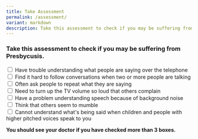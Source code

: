 ```yaml
---
title: Take Assessment
permalink: /assessment/
variant: markdown
description: Take this assessment to check if you may be suffering from Presbycusis.
---
```

### Take this assessment to check if you may be suffering from Presbycusis.

<input type="checkbox"> Have trouble understanding what people are saying over the telephone <br>
<input type="checkbox"> Find it hard to follow conversations when two or more people are talking <br>
<input type="checkbox"> Often ask people to repeat what they are saying <br>
<input type="checkbox"> Need to turn up the TV volume so loud that others complain <br>
<input type="checkbox"> Have a problem understanding speech because of background noise <br>
<input type="checkbox"> Think that others seem to mumble <br>
<input type="checkbox"> Cannot understand what's being said when children and people with higher pitched voices speak to you <br>

**You should see your doctor if you have checked more than 3 boxes.**